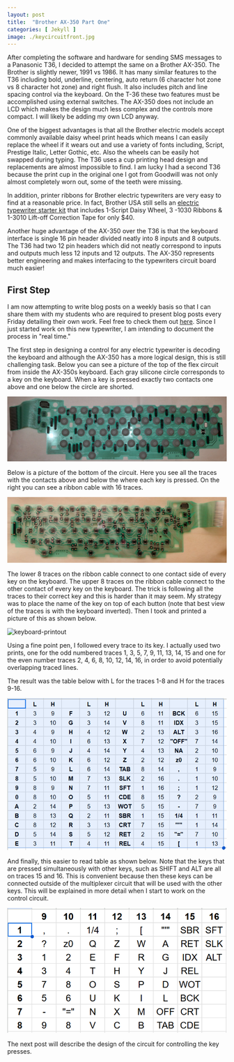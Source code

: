 ```yaml
---
layout: post
title:  "Brother AX-350 Part One"
categories: [ Jekyll ]
image: ./keycircuitfront.jpg
---
```

After completing the software and hardware for sending SMS messages to a Panasonic T36, I decided to attempt the same on a Brother AX-350. The Brother is slightly newer, 1991 vs 1986. It has many similar features to the T36 including bold, underline, centering, auto return (6 character hot zone vs 8 character hot zone) and right flush. It also includes pitch and line spacing control via the keyboard. On the T-36 these two features must be accomplished using external switches. The AX-350 does not include an LCD which makes the design much less complex and the controls more compact. I will likely be adding my own LCD anyway.

One of the biggest advantages is that all the Brother electric models accept commonly available daisy wheel print heads which means I can easily replace the wheel if it wears out and use a variety of fonts including, Script, Prestige Italic, Letter Gothic, etc. Also the wheels can be easily hot swapped during typing. The T36 uses a cup printing head design and replacements are almost impossible to find.  I am lucky I had a second T36 because the print cup in the original one I got from Goodwill was not only almost completely worn out, some of the teeth were missing.

In addition, printer ribbons for Brother electric typewriters are very easy to find at a reasonable price.  In fact, Brother USA still sells an [electric typewriter starter kit](https://www.brother-usa.com/products/sk100?srsltid=AfmBOorkX5mifmxxWNrz39cKU2FdmVSdJc7oQHnvRc7U7kxkS1z8FtNh) that includes 1-Script Daisy Wheel, 3 -1030 Ribbons & 1-3010 Lift-off Correction Tape for only $40. 

Another huge advantage of the AX-350 over the T36 is that the keyboard interface is single 16 pin header divided neatly into 8 inputs and 8 outputs. The T36 had two 12 pin headers which did not neatly correspond to inputs and outputs much less 12 inputs and 12 outputs. The AX-350 represents better engineering and makes interfacing to the typewriters circuit board much easier!

## First Step

I am now attempting to write blog posts on a weekly basis so that I can share them with my students who are required to present blog posts every Friday detailing their own work. Feel free to check them out [here](https://mvthsengineering.com/students/). Since I just started work on this new typewriter, I am intending to document the process in "real time."  

The first step in designing a control for any electric typewriter is decoding the keyboard and although the AX-350 has a more logical design, this is still challenging task. Below you can see a picture of the top of the flex circuit from inside the AX-350s keyboard. Each gray silicone circle corresponds to a key on the keyboard. When a key is pressed exactly two contacts one above and one below the circle are shorted.

![keyboard-circuit-front](keycircuitfront.jpg)

Below is a picture of the bottom of the circuit. Here you see all the traces with the contacts above and below the where each key is pressed. On the right you can see a ribbon cable with 16 traces.

![keyboard-circuit-bacl](keycircuitback.jpg)

The lower 8 traces on the ribbon cable connect to one contact side of every key on the keyboard. The upper 8 traces on the ribbon cable connect to the other contact of every key on the keyboard. The trick is following all the traces to their correct key and this is harder than it may seem. My strategy was to place the name of the key on top of each button (note that best view of the traces is with the keyboard inverted). Then I took and printed a picture of this as shown below.

![keyboard-printout](cricuitprint.jpg)

Using a fine point pen, I followed every trace to its key. I actually used two prints, one for the odd numbered traces 1, 3, 5, 7, 9, 11, 13, 14, 15 and one for the even number traces 2, 4, 6, 8, 10, 12, 14, 16, in order to avoid potentially overlapping traced lines.

The result was the table below with L for the traces 1-8 and H for the traces 9-16.

![key-list](ax350pinlist.png)

And finally, this easier to read table as shown below. Note that the keys that are pressed simultaneously with other keys, such as SHIFT and ALT are all on traces 15 and 16. This is convenient because then these keys can be connected outside of the multiplexer circuit that will be used with the other keys. This will be explained in more detail when I start to work on the control circuit.

![key-grid](ax350pingrid.png)

The next post will describe the design of the circuit for controlling the key presses.

